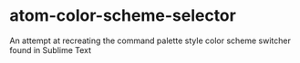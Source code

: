 # atom-color-scheme-selector
An attempt at recreating the command palette style color scheme switcher found in Sublime Text
